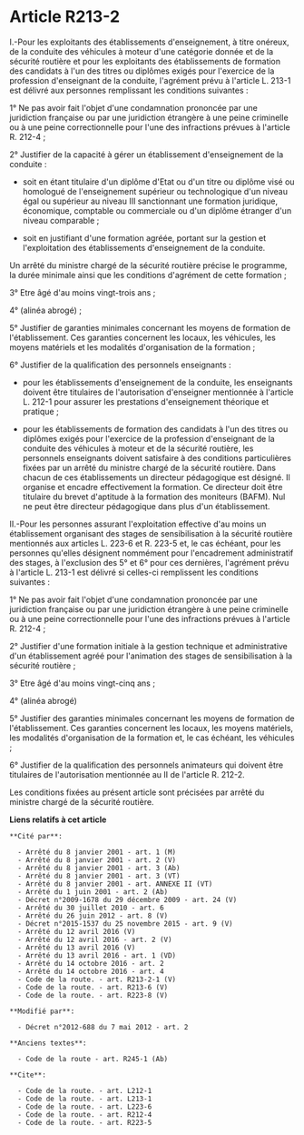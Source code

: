 # Article R213-2

I.-Pour les exploitants des établissements d'enseignement, à titre onéreux, de la conduite des véhicules à moteur d'une
catégorie donnée et de la sécurité routière et pour les exploitants des établissements de formation des candidats à l'un des
titres ou diplômes exigés pour l'exercice de la profession d'enseignant de la conduite, l'agrément prévu à l'article L. 213-1
est délivré aux personnes remplissant les conditions suivantes : 

1° Ne pas avoir fait l'objet d'une condamnation prononcée par une juridiction française ou par une juridiction étrangère à
une peine criminelle ou à une peine correctionnelle pour l'une des infractions prévues à l'article R. 212-4 ; 

2° Justifier de la capacité à gérer un établissement d'enseignement de la conduite :

- soit en étant titulaire d'un diplôme d'Etat ou d'un titre ou diplôme visé ou homologué de l'enseignement supérieur ou
technologique d'un niveau égal ou supérieur au niveau III sanctionnant une formation juridique, économique, comptable ou
commerciale ou d'un diplôme étranger d'un niveau comparable ;

- soit en justifiant d'une formation agréée, portant sur la gestion et l'exploitation des établissements d'enseignement de la
conduite. 

Un arrêté du   ministre chargé de la sécurité routière précise le programme, la durée minimale ainsi que les conditions
d'agrément de cette formation ; 

3° Etre âgé d'au moins vingt-trois ans ; 

4° (alinéa abrogé) ; 

5° Justifier de garanties minimales concernant les moyens de formation de l'établissement. Ces garanties concernent les
locaux, les véhicules, les moyens matériels et les modalités d'organisation de la formation ; 

6° Justifier de la qualification des personnels enseignants :

- pour les établissements d'enseignement de la conduite, les enseignants doivent être titulaires de l'autorisation
d'enseigner mentionnée à l'article L. 212-1 pour assurer les prestations d'enseignement théorique et pratique ;

- pour les établissements de formation des candidats à l'un des titres ou diplômes exigés pour l'exercice de la profession
d'enseignant de la conduite des véhicules à moteur et de la sécurité routière, les personnels enseignants doivent satisfaire
à des conditions particulières fixées par un arrêté du   ministre chargé de la sécurité routière. Dans chacun de ces
établissements un directeur pédagogique est désigné. Il organise et encadre effectivement la formation. Ce directeur doit
être titulaire du brevet d'aptitude à la formation des moniteurs (BAFM). Nul ne peut être directeur pédagogique dans plus
d'un établissement. 

II.-Pour les personnes assurant l'exploitation effective d'au moins un établissement organisant des stages de sensibilisation
à la sécurité routière mentionnés aux articles L. 223-6 et R. 223-5 et, le cas échéant, pour les personnes qu'elles désignent
nommément pour l'encadrement administratif des stages, à l'exclusion des 5° et 6° pour ces dernières, l'agrément prévu à
l'article L. 213-1 est délivré si celles-ci remplissent les conditions suivantes : 

1° Ne pas avoir fait l'objet d'une condamnation prononcée par une juridiction française ou par une juridiction étrangère à
une peine criminelle ou à une peine correctionnelle pour l'une des infractions prévues à l'article R. 212-4 ; 

2° Justifier d'une formation initiale à la gestion technique et administrative d'un établissement agréé pour l'animation des
stages de sensibilisation à la sécurité routière ; 

3° Etre âgé d'au moins vingt-cinq ans ; 

4° (alinéa abrogé) 

5° Justifier des garanties minimales concernant les moyens de formation de l'établissement. Ces garanties concernent les
locaux, les moyens matériels, les modalités d'organisation de la formation et, le cas échéant, les véhicules ; 

6° Justifier de la qualification des personnels animateurs qui doivent être titulaires de l'autorisation mentionnée au II de
l'article R. 212-2. 

Les conditions fixées au présent article sont précisées par arrêté du   ministre chargé de la sécurité routière.

**Liens relatifs à cet article**

	**Cité par**:

	  - Arrêté du 8 janvier 2001 - art. 1 (M)
	  - Arrêté du 8 janvier 2001 - art. 2 (V)
	  - Arrêté du 8 janvier 2001 - art. 3 (Ab)
	  - Arrêté du 8 janvier 2001 - art. 3 (VT)
	  - Arrêté du 8 janvier 2001 - art. ANNEXE II (VT)
	  - Arrêté du 1 juin 2001 - art. 2 (Ab)
	  - Décret n°2009-1678 du 29 décembre 2009 - art. 24 (V)
	  - Arrêté du 30 juillet 2010 - art. 6
	  - Arrêté du 26 juin 2012 - art. 8 (V)
	  - Décret n°2015-1537 du 25 novembre 2015 - art. 9 (V)
	  - Arrêté du 12 avril 2016 (V)
	  - Arrêté du 12 avril 2016 - art. 2 (V)
	  - Arrêté du 13 avril 2016 (V)
	  - Arrêté du 13 avril 2016 - art. 1 (VD)
	  - Arrêté du 14 octobre 2016 - art. 2
	  - Arrêté du 14 octobre 2016 - art. 4
	  - Code de la route. - art. R213-2-1 (V)
	  - Code de la route. - art. R213-6 (V)
	  - Code de la route. - art. R223-8 (V)

	**Modifié par**:

	  - Décret n°2012-688 du 7 mai 2012 - art. 2

	**Anciens textes**:

	  - Code de la route - art. R245-1 (Ab)

	**Cite**:

	  - Code de la route. - art. L212-1
	  - Code de la route. - art. L213-1
	  - Code de la route. - art. L223-6
	  - Code de la route. - art. R212-4
	  - Code de la route. - art. R223-5
